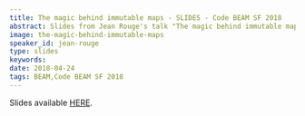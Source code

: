 ```yaml
---
title: The magic behind immutable maps - SLIDES - Code BEAM SF 2018
abstract: Slides from Jean Rouge's talk "The magic behind immutable maps, or why Erlang didn't have maps years earlier" - Code BEAM SF 2018
image: the-magic-behind-immutable-maps
speaker_id: jean-rouge
type: slides
keywords: 
date: 2018-04-24
tags: BEAM,Code BEAM SF 2018
---
```

Slides available <a href="http://s3.amazonaws.com/erlang-conferences-production/media/files/000/000/888/original/Jean_Rouge_-_The_magic_behind_immutable_maps.pdf?1524576595" target="_blank">HERE</a>.
